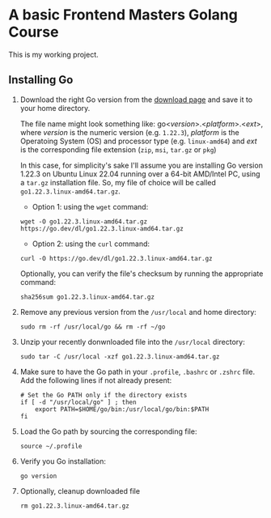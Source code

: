 # A basic Frontend Masters Golang Course

This is my working project.

## Installing Go

1. Download the right Go version from the
   [download page](https://go.dev/dl/) and save it to your home directory.
   
   The file name might look something like: go<_version_>.<_platform_>.<_ext_>,
   where _version_ is the numeric version (e.g. `1.22.3`), _platform_ is
   the Operatoing System (OS) and processor type (e.g. `linux-amd64`) and
   _ext_ is the corresponding file extension (`zip`, `msi`, `tar.gz` or `pkg`)

   In this case, for simplicity's sake I'll assume you are installing Go
   version 1.22.3 on Ubuntu Linux 22.04 running over a 64-bit AMD/Intel PC,
   using a `tar.gz` installation file. So, my file of choice will be called
   `go1.22.3.linux-amd64.tar.gz`.

   - Option 1: using the `wget` command:
   ```
   wget -O go1.22.3.linux-amd64.tar.gz https://go.dev/dl/go1.22.3.linux-amd64.tar.gz
   ```

   - Option 2: using the `curl` command:
   ```
   curl -O https://go.dev/dl/go1.22.3.linux-amd64.tar.gz
   ```

   Optionally, you can verify the file's checksum by running the appropriate
   command:
   ```
   sha256sum go1.22.3.linux-amd64.tar.gz
   ```

2. Remove any previous version from the `/usr/local` and home directory:
   ```
   sudo rm -rf /usr/local/go && rm -rf ~/go
   ```
3. Unzip your recently donwnloaded file into the `/usr/local` directory:
   ```
   sudo tar -C /usr/local -xzf go1.22.3.linux-amd64.tar.gz
   ```
4. Make sure to have the Go path in your `.profile`, `.bashrc` or `.zshrc`
   file. Add the following lines if not already present:
   ```
   # Set the Go PATH only if the directory exists
   if [ -d "/usr/local/go" ] ; then
       export PATH=$HOME/go/bin:/usr/local/go/bin:$PATH
   fi
   ```
5. Load the Go path by sourcing the corresponding file:
   ```
   source ~/.profile
   ```
6. Verify you Go installation:
   ```
   go version
   ```
7. Optionally, cleanup downloaded file
   ```
   rm go1.22.3.linux-amd64.tar.gz
   ```